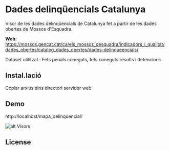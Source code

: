 # Dades delinqüencials Catalunya

Visor de les dades delinqüencials de Catalunya fet a partir de les dades obertes de Mossos d'Esquadra.

**Web:** https://mossos.gencat.cat/ca/els_mossos_desquadra/indicadors_i_qualitat/dades_obertes/cataleg_dades_obertes/dades-delinqueencials/

Dataset utilitzat : Fets penals coneguts, fets coneguts resolts i detencions


## Instal.lació
Copiar arxius dins directori servidor web

## Demo

http://localhost/mapa_delinquencial/


![alt Visors](mapa_delinquencial_cat.png)

## License

